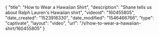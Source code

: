 {
    "title": "How to Wear a Hawaiian Shirt",
    "description": "Shane tells us about Ralph Lauren's Hawaiian shirt",
    "videoid": "160455805",
    "date_created": "1523916330",
    "date_modified": "1546466766",
    "type": "captivate",
    "layout": "video",
    "url": "\/v\/how-to-wear-a-hawaiian-shirt\/160455805"
}